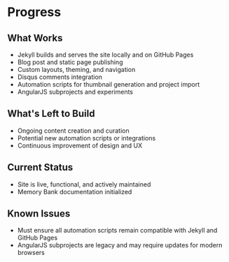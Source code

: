 # Progress

## What Works
- Jekyll builds and serves the site locally and on GitHub Pages
- Blog post and static page publishing
- Custom layouts, theming, and navigation
- Disqus comments integration
- Automation scripts for thumbnail generation and project import
- AngularJS subprojects and experiments

## What's Left to Build
- Ongoing content creation and curation
- Potential new automation scripts or integrations
- Continuous improvement of design and UX

## Current Status
- Site is live, functional, and actively maintained
- Memory Bank documentation initialized

## Known Issues
- Must ensure all automation scripts remain compatible with Jekyll and GitHub Pages
- AngularJS subprojects are legacy and may require updates for modern browsers 